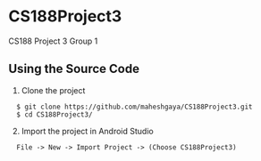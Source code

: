 # CS188Project3
CS188 Project 3 Group 1

## Using the Source Code
1. Clone the project 

```
  $ git clone https://github.com/maheshgaya/CS188Project3.git
  $ cd CS188Project3/
```

2. Import the project in Android Studio

```
  File -> New -> Import Project -> (Choose CS188Project3)
```
